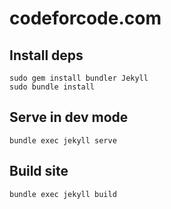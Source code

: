 # codeforcode.com

## Install deps

```shell
sudo gem install bundler Jekyll
sudo bundle install
```

## Serve in dev mode

```shell
bundle exec jekyll serve
```

## Build site

```shell
bundle exec jekyll build
```


